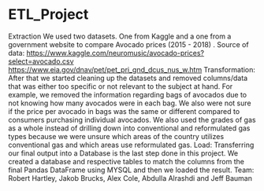 # ETL_Project
Extraction
We used two datasets. One from Kaggle and a one from a government website to compare Avocado prices (2015 - 2018) .
Source of data:
https://www.kaggle.com/neuromusic/avocado-prices?select=avocado.csv
https://www.eia.gov/dnav/pet/pet_pri_gnd_dcus_nus_w.htm
Transformation:
After that we started cleaning up the datasets and removed columns/data that was either too specific or not relevant to the subject at hand. For example, we removed the information regarding bags of avocados due to not knowing how many avocados were in each bag. We also were not sure if the price per avocado in bags was the same or different compared to consumers purchasing individual avocados. We also used the grades of gas as a whole instead of drilling down into conventional and reformulated gas types because we were unsure which areas of the country utilizes conventional gas and which areas use reformulated gas.
Load:
Transferring our final output into a Database is the last step done in this project. We created a database and respective tables to match the columns from the final Pandas DataFrame using MYSQL and then we loaded the result.
Team: Robert Hartley, Jakob Brucks, Alex Cole, Abdulla Alrashdi and Jeff Bauman
 
